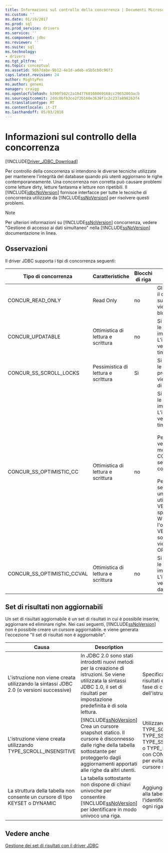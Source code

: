 ```yaml
---
title: Informazioni sul controllo della concorrenza | Documenti Microsoft
ms.custom: ''
ms.date: 01/19/2017
ms.prod: sql
ms.prod_service: drivers
ms.service: ''
ms.component: jdbc
ms.reviewer: ''
ms.suite: sql
ms.technology:
- drivers
ms.tgt_pltfrm: ''
ms.topic: conceptual
ms.assetid: 98b7dabe-9b12-4e1d-adeb-e5b5cb0c96f3
caps.latest.revision: 24
author: MightyPen
ms.author: genemi
manager: craigg
ms.openlocfilehash: b390f502c2a1947760168069168cc29652803acb
ms.sourcegitcommit: 2ddc0bfb3ce2f2b160e3638f1c2c237a898263f4
ms.translationtype: MT
ms.contentlocale: it-IT
ms.lasthandoff: 05/03/2018
---
```

# <a name="understanding-concurrency-control"></a>Informazioni sul controllo della concorrenza
[!INCLUDE[Driver_JDBC_Download](../../includes/driver_jdbc_download.md)]

  Per controllo della concorrenza si intendono le diverse tecniche utilizzate per mantenere l'integrità del database quando più utenti aggiornano le righe contemporaneamente. Una concorrenza non corretta può causare problemi come letture dirty, letture fantasma e letture non ripetibili. Il [!INCLUDE[jdbcNoVersion](../../includes/jdbcnoversion_md.md)] fornisce interfacce per tutte le tecniche di concorrenza utilizzate da [!INCLUDE[ssNoVersion](../../includes/ssnoversion_md.md)] per risolvere questi problemi.  
  
> [!NOTE]  
>  Per ulteriori informazioni su [!INCLUDE[ssNoVersion](../../includes/ssnoversion_md.md)] concorrenza, vedere "Gestione di accesso ai dati simultaneo" nella [!INCLUDE[ssNoVersion](../../includes/ssnoversion_md.md)] documentazione in linea.  
  
## <a name="remarks"></a>Osservazioni  
 Il driver JDBC supporta i tipi di concorrenza seguenti:  
  
|Tipo di concorrenza|Caratteristiche|Blocchi di riga|Description|  
|----------------------|---------------------|---------------|-----------------|  
|CONCUR_READ_ONLY|Read Only|no|Gli aggiornamenti eseguiti tramite il cursore non sono consentiti e sulle righe del set di risultati non viene mantenuto attivo alcun blocco.|  
|CONCUR_UPDATABLE|Ottimistica di lettura e scrittura|no|Si presuppone che le contese tra le righe nel database siano improbabili, ma possibili. L'integrità delle righe viene verificata tramite confronto del timestamp.|  
|CONCUR_SS_SCROLL_LOCKS|Pessimistica di lettura e scrittura|Sì|Si presuppone che le contese tra le righe nel database siano probabili. L'integrità delle righe viene assicurata tramite i blocchi di riga.|  
|CONCUR_SS_OPTIMISTIC_CC|Ottimistica di lettura e scrittura|no|Si presuppone che le contese tra le righe nel database siano improbabili, ma possibili. L'integrità delle righe viene verificata tramite confronto del timestamp.<br /><br /> Per [!INCLUDE[ssVersion2005](../../includes/ssversion2005_md.md)] e versioni successive, il server modifica questa impostazione in CONCUR_SS_OPTIMISTIC_CCVAL se nella tabella non contiene una colonna timestamp.<br /><br /> Per [!INCLUDE[ssVersion2000](../../includes/ssversion2000_md.md)], se la tabella sottostante contiene una colonna timestamp, viene utilizzato OPTIMISTIC WITH ROW VERSIONING anche se viene specificato l'opzione OPTIMISTIC WITH VALUES. Se si specifica l'opzione OPTIMISTIC WITH ROW VERSIONING e nella tabella non sono incluse colonne timestamp, viene utilizzata l'opzione OPTIMISTIC WITH VALUES.|  
|CONCUR_SS_OPTIMISTIC_CCVAL|Ottimistica di lettura e scrittura|no|Si presuppone che le contese tra le righe nel database siano improbabili, ma possibili. L'integrità delle righe viene verificata tramite confronto dei dati della riga.|  
  
## <a name="result-sets-that-are-not-updateable"></a>Set di risultati non aggiornabili  
 Un set di risultati aggiornabile è un set di risultati in cui è possibile inserire, aggiornare ed eliminare righe. Nei casi seguenti, [!INCLUDE[ssNoVersion](../../includes/ssnoversion_md.md)] non è possibile creare un cursore aggiornabile. e viene generata l'eccezione "Il set di risultati non è aggiornabile".  
  
|Causa|Description|Rimedio|  
|-----------|-----------------|------------|  
|L'istruzione non viene creata utilizzando la sintassi JDBC 2.0 (o versioni successive)|In JDBC 2.0 sono stati introdotti nuovi metodi per la creazione di istruzioni. Se viene utilizzata la sintassi JDBC 1.0, il set di risultati per impostazione predefinita è di sola lettura.|Specificare il tipo di set di risultati e la concorrenza in fase di creazione dell'istruzione.|  
|L'istruzione viene creata utilizzando TYPE_SCROLL_INSENSITIVE|[!INCLUDE[ssNoVersion](../../includes/ssnoversion_md.md)] Crea un cursore snapshot statico. Il cursore è disconnesso dalle righe della tabella sottostante per proteggerlo dagli aggiornamenti apportati alle righe da altri utenti.|Utilizzare TYPE_SCROLL_SENSITIVE, TYPE_SS_SCROLL_KEYSET, TYPE_SS_SCROLL_DYNAMIC o TYPE_FORWARD_ONLY con CONCUR_UPDATABLE per evitare di creare un cursore statico.|  
|La struttura della tabella non consente un cursore di tipo KEYSET o DYNAMIC|La tabella sottostante non dispone di chiavi univoche per consentire [!INCLUDE[ssNoVersion](../../includes/ssnoversion_md.md)] per identificare in modo univoco una riga.|Aggiungere chiavi univoche alla tabella per consentire l'identificazione univoca di ogni riga.|  
  
## <a name="see-also"></a>Vedere anche  
 [Gestione dei set di risultati con il driver JDBC](../../connect/jdbc/managing-result-sets-with-the-jdbc-driver.md)  
  
  
